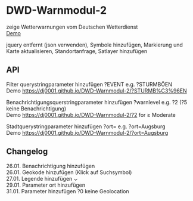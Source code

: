 # DWD-Warnmodul-2
zeige Wetterwarnungen vom Deutschen Wetterdienst    
[Demo](https://dj0001.github.io/DWD-Warnmodul-2/)

jquery entfernt (json verwenden), Symbole hinzufügen, Markierung und Karte aktualisieren, Standortanfrage, Satlayer hinzufügen    

## API

Filter querystringparameter hinzufügen ?EVENT e.g. ?STURMBÖEN    
Demo https://dj0001.github.io/DWD-Warnmodul-2/?STURMB%C3%96EN    

Benachrichtigungsquerstringparameter hinzufügen ?warnlevel e.g. ?2 (?5 keine Benachrichtigung)    
Demo https://dj0001.github.io/DWD-Warnmodul-2/?2 for ≥ Moderate

Stadtquerystringparameter hinzufügen ?ort=<city> e.g. ?ort=Augsburg    
Demo https://dj0001.github.io/DWD-Warnmodul-2/?ort=Augsburg    

## Changelog
26.01. Benachrichtigung hinzufügen    
26.01. Geokode hinzufügen (Klick auf Suchsymbol)    
27.01. Legende hinzufügen ⌄    
29.01. Parameter ort hinzufügen    
31.01. Parameter hinzufügen ?0 keine Geolocation
